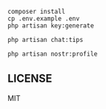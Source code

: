 ```shell
composer install
cp .env.example .env
php artisan key:generate
```

```shell
php artisan chat:tips
```

```shell
php artisan nostr:profile
```

## LICENSE
MIT
